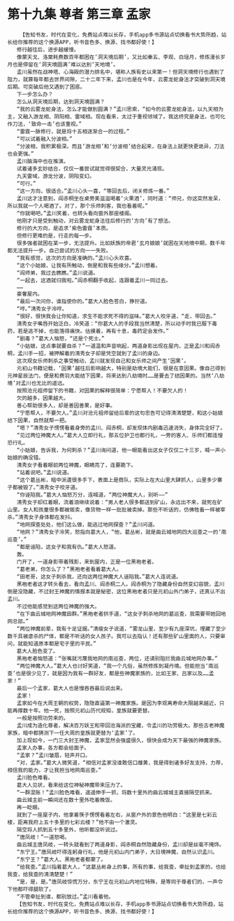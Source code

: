 # 第十九集 尊者 第三章 孟家
        【告知书友，时代在变化，免费站点难以长存，手机app多书源站点切换看书大势所趋，站长给你推荐的这个换源APP，听书音色多、换源、找书都好使！】
       修行越往后，进步越缓慢。
       像蒙天戈、洛棠耗费数百年都困在‘洞天境后期’，又比如秦五、李观、白瑶月，修炼漫长岁月也是停留在‘洞天境圆满’难以达到‘天地境’。
       孟川虽然在战神塔、心海殿的潜力排名中，堪称人族有史以来第一！但洞天境修行也遇到了阻力，就算每年都去世界间隙，二十二年下来，孟川也是在今年，云雾龙蛇身法才突破到洞天境后期。可突破后他又遇到了困惑。
       下一步怎么办？
       怎么从洞天境后期，达到洞天境圆满？
       “我的云雾龙蛇身法，怎么才能做到圆满？”孟川思索，“如今的云雾龙蛇身法，以九天相为主，又融入游龙相、阴阳相、雷域相。现在看来，太过于重视领域了。我这终究是身法，也可化作刀法，‘致命一击’也该重视。”
       “雷霆一脉修行，就是将十五相逐渐合一的过程。”
       “可以试着融入分波相。”
       “分波相，我积累极深。而且‘游龙相’和‘分波相’结合起来，在身法上就更快更诡异，刀法也会更强。”
       孟川脑海中也在推演。
       试着诸多玄妙结合，仅仅一番尝试就觉得很契合，大量灵光涌现。
       九天雷域，游龙分波，阴阳变幻。
       “可行。”
       “这一方向，很适合。”孟川心头一喜，“等回去后，闭关修炼一番。”
       孟川这才注意到，阎赤桐坐在桌旁美滋滋喝着‘火果酒’，同时道：“师兄，你这突然发呆，所以我就一个人喝酒了。对了，那个乐师刺客，我也看着呢。”
       “你就喝吧。”孟川笑着，也转头看向窗外那座楼阁。
       他刚才只是受到触动，对云雾龙蛇身法往后修行的‘方向’有了想法。
       修行的大方向，是追求‘紫色雷霆’本质。
       但修行更难的是，行走的每一步。
       很多强者就困在某一步，无法提升。比如妖族的帝君‘玄月娘娘’就困在天地境中期，数千年都无法提升一步。自己尝试的方向一一失败。
       “我有感觉，这次的方向是准确的。”孟川心头欢喜。
       “这个小姑娘，让我有所触动，倒是和我有些缘分。”孟川想着。
       “阎师弟，我过去瞧瞧。”孟川说道。
       “一起去，这酒就归我啦。”阎赤桐翻手收起，连跟着孟川一同过去。
       ……
       豪奢屋内。
       “最后一次问你，谁指使你的。”葛大人脸色苍白，狰狞道。
       “哼。”清秀女子冷哼。
       “很好，很快我会让你知道，求生不能求死不得的滋味。”葛大人咬牙道，“走，带回去。”
       清秀女子嘴唇开始泛白，冷笑道：“你葛大人的手段我当然清楚，所以动手时我已服下毒药，若是逃不掉，也能落得痛快。估摸着，再有十息，毒药定会发作。”
       “剧毒？”葛大人恼怒，“还是个死士。”
       “小姑娘，这点事就要自杀？”一道温和声音响起，两道身影出现在屋内，正是孟川和阎赤桐，孟川手一招，被押解着的清秀女子却是凭空就到了孟川的身边。
       这次观女乐师刺杀之事受触动，孟川就发现自己和女乐师之间产生‘因果’。
       元初山书籍记载，‘因果’越往后影响越大，特别是劫境大能们，很是在意因果。像自己得到元神星辰法门，便是和费羽大能结下因果，将来达到八劫境时……是要去了结因果的。当然‘八劫境’对孟川也无比的遥远。
       按照沧元祖师留下的书籍，对因果的解释很简单：宁愿帮人！不要欠人的！
       欠的越多，因果越大。
       善心帮助很多人，却是善因善果，是好事。
       “宁愿帮人，不要欠人。”孟川对沧元祖师留给后辈的这句忠告可记得清清楚楚，和这小姑娘结下因果，自然就帮一把。
       “嗯？”清秀女子愣愣看着身旁的孟川、阎赤桐，却发现体内剧毒迅速消失，身体完全好了。
       “见过两位神魔大人。”葛大人立即行礼，那五位护卫也都行礼，一旁的客人、乐师们都连惶恐行礼。
       “小姑娘，告诉我，为何刺杀？”孟川询问道，他一眼能看出这女子仅仅二十三岁，喊一声小姑娘的确没错。
       清秀女子看着眼前两位神魔，眼睛亮了，连要跪下。
       “站着说吧。”孟川说道。
       “这个葛丛彬，暗中派遣很多手下，表面上是商队，实际上在大山里大肆抓人，山里多少寨子都被毁了。”清秀女子咬牙道。
       “你诬陷我。”葛大人恼怒万分，连喊道，“两位神魔大人，别听——”
       清秀女子却红着眼，流着泪继续说着：“男人老人很多都送到矿山，永远出不来，就死在矿山里。女人和孩童很多都被贩卖，像货物一样一批批被卖掉。那些不听话的，仿佛牲畜一样被宰杀。”清秀女子身体都在发抖。
       “地网探查处处，他们这么做，能逃过地网探查？”孟川问道。
       “地网？”清秀女子冷笑，怒指向葛大人，“他，葛丛彬，就是曲云城地网四大巡查之一的‘南巡查’。”
       “都是诬陷，这女子和我有仇。”葛大人怒道。
       轰。
       门开了，一道身影带着残影，来到屋内，正是一位黑袍老者。
       “葛老弟，你怎么了？”黑袍老者看着葛大人。
       “田老哥，这女子刺杀我，还向这两位神魔大人诬陷我。”葛大人连说道。
       黑袍老者这才转头看去，看向孟川、阎赤桐二人。阎赤桐为了隐藏身份自然变幻容貌，孟川倒是没隐藏，不过封王神魔的情报本就是秘密，这位黑袍老者只是元初山外门弟子，还真认不出孟川。
       不过他能感觉到这两位神魔的强大。
       “在下曲云城地网神魔田群。”黑袍老者拱手道，“这女子刺杀地网的葛巡查，我需要带她回地网总部。”
       “两位神魔前辈，我有十足证据。”清瘦女子说道，“雾龙山里，至少有九座深坑，埋藏了至少数千具被虐杀的尸体，都是不听话的女人孩子。我可以去指认！还有那些矿山里面的人，只要审问，就能知道原本都是宅子里的平民。”
       葛大人脸色变了。
       黑袍老者恼怒道：“张嘴就污蔑我地网的南巡查，两位，还请别阻拦我曲云城地网办事。”
       “两位神魔大人。”葛大人也讨好笑道，“我一个凡俗，虽然修炼到凝丹境。但能担当‘南巡查’也是很少见了，就是因为我有一群好友，都是些神魔家族的，比如王家、吕家以及……孟家！”
       最后一个孟家，葛大人也是慢吞吞最后说出来。
       孟家！
       孟家如今在大周王朝的权势，隐隐直逼第一神魔家族。是因为李观离寿命大限越来越近，只能再撑数十年。他一死，按照元初山历代规矩，皇族就要更替。
       一般是按照功劳来的。
       孟川成为造化尊者，解决百万妖王和带回沧海派的宝藏，令孟川的功劳极大。那些古老神魔家族，暗中都猜测下一任大周的皇族就更替为‘孟家’了。
       加上现如今，一门三大封王神魔，孟家显然会强盛很久，很快会成为天下最强的神魔家族。
       孟家人办事，各方都会给面子。
       “孟家？”孟川皱眉，轻声开口。
       “对，孟家。”葛大人微笑道，“相信对孟家没谁敢信口雌黄，我是得到诸多好友支持，力荐，相信我的能力，才让我担当地网南巡查。”
       孟川脸色难看。
       葛大人见状，看来给这位神秘神魔带来压力了。
       “一群混账！”孟川脸色难看，遥遥伸手一抓，将数十里外的曲云城城主直接隔空抓来。
       曲云城主前一瞬间还在数十里外吃着晚饭。
       再一眨眼。
       就到了一座屋子内，他拿着筷子愣愣看着左右，从窗户外的景色他明白：“这里是七彩云楼，距离我府上五十多里的七彩云楼？”他不由一个激灵。
       隔空将人抓到五十多里外，他听都没听说过。
       “唐凤岐！”一道怒喝。
       曲云城主唐凤岐，一转头就看到了两道身影，阎赤桐自然隐藏身份，孟川却是丝毫不掩饰。
       “东宁王。”唐凤岐吓得连躬身行礼，他是元初山内门弟子，大日境神魔，自然认识孟川。
       “东宁王？”葛大人、黑袍老者都蒙了。
       “给我查。”孟川指着葛大人，“这葛丛彬身上的事，所有的事，给我查，牵扯到孟家的，也给我查，给我查的清清楚楚！”
       “是，是，是。”唐凤岐惊慌万分，东宁王在元初山内地位特殊，是等同于尊者们的，一声令下他都吓得腿软了。
       “不管牵扯到谁，都别放过。”孟川看着他。
       【告知书友，时代在变化，免费站点难以长存，手机app多书源站点切换看书大势所趋，站长给你推荐的这个换源APP，听书音色多、换源、找书都好使！】